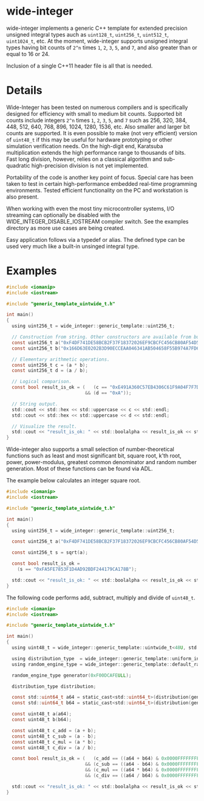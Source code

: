 # wide-integer
wide-integer implements a generic C++ template for extended precision unsigned integral types auch as `uint128_t`, `uint256_t`, `uint512_t`, `uint1024_t`, etc. At the moment, wide-integer supports unsigned integral types having bit counts of `2^n` times `1`, `2`, `3`, `5`, and `7`, and also greater than or equal to 16 or 24.

Inclusion of a single C++11 header file is all that is needed.

# Details
Wide-Integer has been tested on numerous compilers and is specifically designed for efficiency with small to medium bit counts. Supported bit counts include integers `2^n` times `1`, `2`, `3`, `5`, and `7` such as 256, 320, 384, 448, 512, 640, 768, 896, 1024, 1280, 1536, etc. Also smaller and larger bit counts are supported. It is even possible to make (not very efficient) version of `uint48_t` if this may be useful for hardware prototyping or other simulation verification needs. On the high-digit end, Karatsuba multiplication extends the high performance range to thousands of bits. Fast long division, however, relies on a classical algorithm and sub-quadratic high-precision division is not yet implemented.

Portability of the code is another key point of focus. Special care has been taken to test in certain high-performance embedded real-time programming environments. Tested efficient functionality on the PC and workstation is also present.

When working with even the most tiny microcontroller systems, I/O streaming can optionally be disabled with the WIDE_INTEGER_DISABLE_IOSTREAM compiler switch. See the examples directory as more use cases are being created.

Easy application follows via a typedef or alias. The defined type can be used very much like a built-in unsinged integral type.

# Examples

```C
#include <iomanip>
#include <iostream>

#include "generic_template_uintwide_t.h"

int main()
{
  using uint256_t = wide_integer::generic_template::uint256_t;

  // Construction from string. Other constructors are available from built-in types.
  const uint256_t a("0xF4DF741DE58BCB2F37F18372026EF9CBCFC456CB80AF54D53BDEED78410065DE");
  const uint256_t b("0x166D63E0202B3D90ECCEAA046341AB504658F55B974A7FD63733ECF89DD0DF75");

  // Elementary arithmetic operations.
  const uint256_t c = (a * b);
  const uint256_t d = (a / b);

  // Logical comparison.
  const bool result_is_ok = (   (c == "0xE491A360C57EB4306C61F9A04F7F7D99BE3676AAD2D71C5592D5AE70F84AF076")
                             && (d == "0xA"));

  // String output.
  std::cout << std::hex << std::uppercase << c << std::endl;
  std::cout << std::hex << std::uppercase << d << std::endl;

  // Visualize the result.
  std::cout << "result_is_ok: " << std::boolalpha << result_is_ok << std::endl;
}
```

Wide-integer also supports a small selection of number-theoretical functions such as least and most significant bit, square root, k'th root, power, power-modulus, greatest common denominator and random number generation. Most of these functions can be found via ADL.

The example below calculates an integer square root.

```C
#include <iomanip>
#include <iostream>

#include "generic_template_uintwide_t.h"

int main()
{
  using uint256_t = wide_integer::generic_template::uint256_t;

  const uint256_t a("0xF4DF741DE58BCB2F37F18372026EF9CBCFC456CB80AF54D53BDEED78410065DE");

  const uint256_t s = sqrt(a);

  const bool result_is_ok =
    (s == "0xFA5FE7853F1D4AD92BDF244179CA178B");

  std::cout << "result_is_ok: " << std::boolalpha << result_is_ok << std::endl;
}
```

The following code performs add, subtract, multiply and divide of `uint48_t`.

```C
#include <iomanip>
#include <iostream>

#include "generic_template_uintwide_t.h"

int main()
{
  using uint48_t = wide_integer::generic_template::uintwide_t<48U, std::uint8_t>;

  using distribution_type  = wide_integer::generic_template::uniform_int_distribution<48U, std::uint8_t>;
  using random_engine_type = wide_integer::generic_template::default_random_engine   <48U, std::uint8_t>;

  random_engine_type generator(0xF00DCAFEULL);

  distribution_type distribution;

  const std::uint64_t a64 = static_cast<std::uint64_t>(distribution(generator));
  const std::uint64_t b64 = static_cast<std::uint64_t>(distribution(generator));

  const uint48_t a(a64);
  const uint48_t b(b64);

  const uint48_t c_add = (a + b);
  const uint48_t c_sub = (a - b);
  const uint48_t c_mul = (a * b);
  const uint48_t c_div = (a / b);

  const bool result_is_ok = (   (c_add == ((a64 + b64) & 0x0000FFFFFFFFFFFFULL))
                             && (c_sub == ((a64 - b64) & 0x0000FFFFFFFFFFFFULL))
                             && (c_mul == ((a64 * b64) & 0x0000FFFFFFFFFFFFULL))
                             && (c_div == ((a64 / b64) & 0x0000FFFFFFFFFFFFULL)));

  std::cout << "result_is_ok: " << std::boolalpha << result_is_ok << std::endl;
}
```
